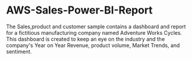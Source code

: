 # AWS-Sales-Power-BI-Report

The Sales,product and customer sample contains a dashboard and report for a fictitious manufacturing company named Adventure Works Cycles. 
This dashboard is created to keep an eye on the industry and the company's Year on Year Revenue, product volume, Market Trends, and sentiment.
